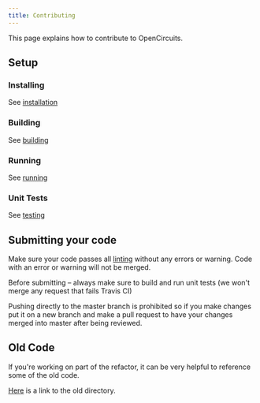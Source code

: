 ```yaml
---
title: Contributing
---
```


This page explains how to contribute to OpenCircuits.


## Setup

### Installing

See [installation](./Installation)

### Building

See [building](./Running#backend)

### Running

See [running](./Running#frontend)

### Unit Tests

See [testing](./Running#testing)


## Submitting your code

Make sure your code passes all [linting](./Running#linting) without any errors or warning. Code with an error or warning will not be merged.

Before submitting – always make sure to build and run unit tests (we won't merge any request that fails Travis CI)

Pushing directly to the master branch is prohibited so if you make changes put it on a new branch and make a pull request to have your changes merged into master after being reviewed.

## Old Code

If you're working on part of the refactor, it can be very helpful to reference some of the old code.

[Here](https:/ithub.com/OpenCircuits/OpenCircuits/tree/ac87b95e083cacec5dd83c10526e6ac7d03ff253/old_site) is a link to the old directory.

